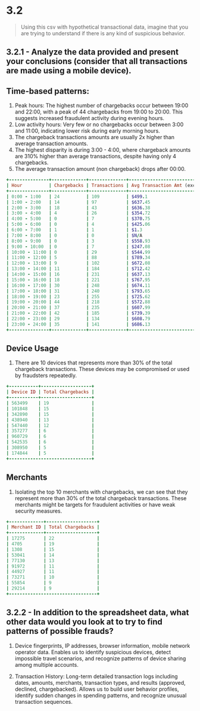 # 3.2
> Using this csv with hypothetical transactional data, imagine that you are trying to understand if there is any kind of suspicious behavior. 
 
## 3.2.1 - Analyze the data provided and present your conclusions (consider that all transactions are made using a mobile device).

## Time-based patterns:

1. Peak hours: The highest number of chargebacks occur between 19:00 and 22:00, with a peak of 44 chargebacks from 19:00 to 20:00. This suggests increased fraudulent activity during evening hours.
2. Low activity hours: Very few or no chargebacks occur between 3:00 and 11:00, indicating lower risk during early morning hours.
3. The chargeback transactions amounts are usually 2x higher than average transaction amounts.
4. The highest disparity is during 3:00 - 4:00, where chargeback amounts are 310% higher than average transactions, despite having only 4 chargebacks.
5. The average transaction amount (non chargeback) drops after 00:00.

```ruby
+---------------+-------------+--------------+--------------------------------+--------------------+----------------------------------------+
| Hour          | Chargebacks | Transactions | Avg Transaction Amt (excl. CB) | Avg Chargeback Amt | Comparison                             |
+---------------+-------------+--------------+--------------------------------+--------------------+----------------------------------------+
| 0:00 - 1:00   | 24          | 109          | $499.1                         | $1090.1            | 118.41% higher than avg transactions   |
| 1:00 - 2:00   | 14          | 97           | $637.45                        | $1201.6            | 88.5% higher than avg transactions     |
| 2:00 - 3:00   | 18          | 43           | $636.38                        | $1501.61           | 135.96% higher than avg transactions   |
| 3:00 - 4:00   | 4           | 26           | $354.72                        | $1455.43           | 310.3% higher than avg transactions    |
| 4:00 - 5:00   | 0           | 7            | $370.75                        | $N/A               | N/A                                    |
| 5:00 - 6:00   | 0           | 4            | $425.06                        | $N/A               | N/A                                    |
| 6:00 - 7:00   | 1           | 1            | $1.3                           | $263.93            | 20202.31% higher than avg transactions |
| 7:00 - 8:00   | 0           | 0            | $N/A                           | $N/A               | N/A                                    |
| 8:00 - 9:00   | 0           | 3            | $558.93                        | $N/A               | N/A                                    |
| 9:00 - 10:00  | 0           | 7            | $247.08                        | $N/A               | N/A                                    |
| 10:00 - 11:00 | 0           | 29           | $544.99                        | $N/A               | N/A                                    |
| 11:00 - 12:00 | 5           | 88           | $789.34                        | $1618.57           | 105.05% higher than avg transactions   |
| 12:00 - 13:00 | 9           | 102          | $672.08                        | $1619.23           | 140.93% higher than avg transactions   |
| 13:00 - 14:00 | 11          | 184          | $712.42                        | $1458.47           | 104.72% higher than avg transactions   |
| 14:00 - 15:00 | 16          | 231          | $637.13                        | $1138.51           | 78.69% higher than avg transactions    |
| 15:00 - 16:00 | 18          | 221          | $767.95                        | $1122.72           | 46.2% higher than avg transactions     |
| 16:00 - 17:00 | 30          | 248          | $674.11                        | $1390.48           | 106.27% higher than avg transactions   |
| 17:00 - 18:00 | 31          | 240          | $793.65                        | $1702.95           | 114.57% higher than avg transactions   |
| 18:00 - 19:00 | 23          | 255          | $725.62                        | $1743.69           | 140.3% higher than avg transactions    |
| 19:00 - 20:00 | 44          | 218          | $572.88                        | $1691.87           | 195.33% higher than avg transactions   |
| 20:00 - 21:00 | 37          | 235          | $607.99                        | $1310.45           | 115.54% higher than avg transactions   |
| 21:00 - 22:00 | 42          | 185          | $739.39                        | $1232.22           | 66.65% higher than avg transactions    |
| 22:00 - 23:00 | 29          | 134          | $608.79                        | $1765.7            | 190.03% higher than avg transactions   |
| 23:00 - 24:00 | 35          | 141          | $686.13                        | $1560.43           | 127.42% higher than avg transactions   |
+---------------+-------------+--------------+--------------------------------+--------------------+----------------------------------------+
```
## Device Usage

1. There are 10 devices that represents more than 30% of the total chargeback transactions. These devices may be compromised or used by fraudsters repeatedly.

```ruby
+-----------+-------------------+
| Device ID | Total Chargebacks |
+-----------+-------------------+
| 563499    | 19                |
| 101848    | 15                |
| 342890    | 15                |
| 438940    | 13                |
| 547440    | 12                |
| 357277    | 6                 |
| 960729    | 6                 |
| 542535    | 6                 |
| 308950    | 5                 |
| 174844    | 5                 |
+-------------------------------+
```

## Merchants

1. Isolating the top 10 merchants with chargebacks, we can see that they represent more than 30% of the total chargeback transactions. These merchants might be targets for fraudulent activities or have weak security measures.

```ruby
+-------------+-------------------+
| Merchant ID | Total Chargebacks |
+-------------+-------------------+
| 17275       | 22                |
| 4705        | 19                |
| 1308        | 15                |
| 53041       | 14                |
| 77130       | 13                |
| 91972       | 11                |
| 44927       | 11                |
| 73271       | 10                |
| 55854       | 9                 |
| 29214       | 9                 |
+---------------------------------+
```

## 3.2.2 - In addition to the spreadsheet data, what other data would you look at to try to find patterns of possible frauds?

1. Device fingerprints, IP addresses, browser information, mobile network operator data. Enables us to identify suspicious devices, detect impossible travel scenarios, and recognize patterns of device sharing among multiple accounts.

2. Transaction History: Long-term detailed transaction logs including dates, amounts, merchants, transaction types, and results (approved, declined, chargebacked). Allows us to build user behavior profiles, identify sudden changes in spending patterns, and recognize unusual transaction sequences.
